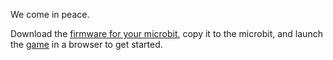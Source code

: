 We come in peace.

Download the [firmware for your microbit](https://github.com/drogue-iot/drogueroids/releases), copy it to the microbit, and launch the [game](https://drogue-iot.github.io/drogueroids/) in a browser to get started.

